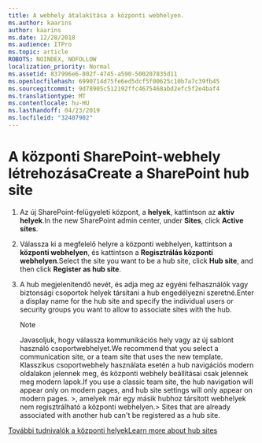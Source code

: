 ```yaml
---
title: A webhely átalakítása a központi webhelyen.
ms.author: kaarins
author: kaarins
ms.date: 12/28/2018
ms.audience: ITPro
ms.topic: article
ROBOTS: NOINDEX, NOFOLLOW
localization_priority: Normal
ms.assetid: 837996e6-802f-4745-a590-500207835d11
ms.openlocfilehash: 6990714d75fe6ed5dcf5f00625c10b7a7c39fb45
ms.sourcegitcommit: 9d78905c512192ffc4675468abd2efc5f2e4baf4
ms.translationtype: MT
ms.contentlocale: hu-HU
ms.lasthandoff: 04/23/2019
ms.locfileid: "32407902"
---
```

# <a name="create-a-sharepoint-hub-site"></a><span data-ttu-id="6876f-102">A központi SharePoint-webhely létrehozása</span><span class="sxs-lookup"><span data-stu-id="6876f-102">Create a SharePoint hub site</span></span>

1. <span data-ttu-id="6876f-103">Az új SharePoint-felügyeleti központ, a **helyek**, kattintson az **aktív helyek**.</span><span class="sxs-lookup"><span data-stu-id="6876f-103">In the new SharePoint admin center, under **Sites**, click **Active sites**.</span></span> 
    
2. <span data-ttu-id="6876f-104">Válassza ki a megfelelő helyre a központi webhelyen, kattintson a **központi webhelyen**, és kattintson a **Regisztrálás központi webhelyen**.</span><span class="sxs-lookup"><span data-stu-id="6876f-104">Select the site you want to be a hub site, click **Hub site**, and then click **Register as hub site**.</span></span> 
    
3. <span data-ttu-id="6876f-105">A hub megjelenítendő nevét, és adja meg az egyéni felhasználók vagy biztonsági csoportok helyek társítani a hub engedélyezni szeretné.</span><span class="sxs-lookup"><span data-stu-id="6876f-105">Enter a display name for the hub site and specify the individual users or security groups you want to allow to associate sites with the hub.</span></span>
    
    > [!NOTE]
    >  <span data-ttu-id="6876f-106">Javasoljuk, hogy válassza kommunikációs hely vagy az új sablont használó csoportwebhelyet.</span><span class="sxs-lookup"><span data-stu-id="6876f-106">We recommend that you select a communication site, or a team site that uses the new template.</span></span> <span data-ttu-id="6876f-107">Klasszikus csoportwebhely használata esetén a hub navigációs modern oldalakon jelennek meg, és központi webhely beállításai csak jelennek meg modern lapok.</span><span class="sxs-lookup"><span data-stu-id="6876f-107">If you use a classic team site, the hub navigation will appear only on modern pages, and hub site settings will only appear on modern pages.</span></span> <span data-ttu-id="6876f-108">>, amelyek már egy másik hubhoz társított webhelyek nem regisztrálható a központi webhelyen.</span><span class="sxs-lookup"><span data-stu-id="6876f-108">>  Sites that are already associated with another hub can't be registered as a hub site.</span></span> 
  
[<span data-ttu-id="6876f-109">További tudnivalók a központi helyek</span><span class="sxs-lookup"><span data-stu-id="6876f-109">Learn more about hub sites</span></span>](https://go.microsoft.com/fwlink/?linkid=869149)
  

